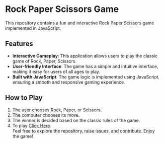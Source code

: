 # Rock Paper Scissors Game

This repository contains a fun and interactive Rock Paper Scissors game implemented in JavaScript.

## Features
- **Interactive Gameplay**: This application allows users to play the classic game of Rock, Paper, Scissors.
- **User-friendly Interface**: The game has a simple and intuitive interface, making it easy for users of all ages to play.
- **Built with JavaScript**: The game logic is implemented using JavaScript, ensuring a smooth and responsive gaming experience.

## How to Play
1. The user chooses Rock, Paper, or Scissors.
2. The computer chooses its move.
3. The winner is decided based on the classic rules of the game.
4. To play <a href="https://danielhashmi.github.io/Rock-Paper-Scissors/">Click Here</a>.<br>
Feel free to explore the repository, raise issues, and contribute. Enjoy the game!
